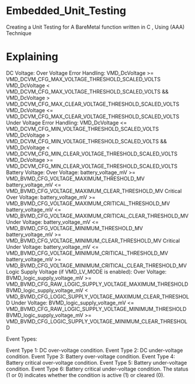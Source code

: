# Embedded_Unit_Testing
Creating a Unit Testing for A BareMetal function written in C , Using (AAA) Technique 
# Explaining
DC Voltage:
Over Voltage Error Handling:
VMD_DcVoltage >= VMD_DCVM_CFG_MAX_VOLTAGE_THRESHOLD_SCALED_VOLTS
VMD_DcVoltage < VMD_DCVM_CFG_MAX_VOLTAGE_THRESHOLD_SCALED_VOLTS && VMD_DcVoltage > VMD_DCVM_CFG_MAX_CLEAR_VOLTAGE_THRESHOLD_SCALED_VOLTS
VMD_DcVoltage <= VMD_DCVM_CFG_MAX_CLEAR_VOLTAGE_THRESHOLD_SCALED_VOLTS
Under Voltage Error Handling:
VMD_DcVoltage <= VMD_DCVM_CFG_MIN_VOLTAGE_THRESHOLD_SCALED_VOLTS
VMD_DcVoltage > VMD_DCVM_CFG_MIN_VOLTAGE_THRESHOLD_SCALED_VOLTS && VMD_DcVoltage < VMD_DCVM_CFG_MIN_CLEAR_VOLTAGE_THRESHOLD_SCALED_VOLTS
VMD_DcVoltage >= VMD_DCVM_CFG_MIN_CLEAR_VOLTAGE_THRESHOLD_SCALED_VOLTS
Battery Voltage:
Over Voltage:
battery_voltage_mV >= VMD_BVMD_CFG_VOLTAGE_MAXIMUM_THRESHOLD_MV
battery_voltage_mV <= VMD_BVMD_CFG_VOLTAGE_MAXIMUM_CLEAR_THRESHOLD_MV
Critical Over Voltage:
battery_voltage_mV >= VMD_BVMD_CFG_VOLTAGE_MAXIMUM_CRITICAL_THRESHOLD_MV
battery_voltage_mV <= VMD_BVMD_CFG_VOLTAGE_MAXIMUM_CRITICAL_CLEAR_THRESHOLD_MV
Under Voltage:
battery_voltage_mV <= VMD_BVMD_CFG_VOLTAGE_MINIMUM_THRESHOLD_MV
battery_voltage_mV >= VMD_BVMD_CFG_VOLTAGE_MINIMUM_CLEAR_THRESHOLD_MV
Critical Under Voltage:
battery_voltage_mV <= VMD_BVMD_CFG_VOLTAGE_MINIMUM_CRITICAL_THRESHOLD_MV
battery_voltage_mV >= VMD_BVMD_CFG_VOLTAGE_MINIMUM_CRITICAL_CLEAR_THRESHOLD_MV
Logic Supply Voltage (if VMD_LV_MODE is enabled):
Over Voltage:
BVMD_logic_supply_voltage_mV >= VMD_BVMD_CFG_RAW_LOGIC_SUPPLY_VOLTAGE_MAXIMUM_THRESHOLD
BVMD_logic_supply_voltage_mV < VMD_BVMD_CFG_LOGIC_SUPPLY_VOLTAGE_MAXIMUM_CLEAR_THRESHOLD
Under Voltage:
BVMD_logic_supply_voltage_mV <= VMD_BVMD_CFG_RAW_LOGIC_SUPPLY_VOLTAGE_MINIMUM_THRESHOLD
BVMD_logic_supply_voltage_mV >= VMD_BVMD_CFG_LOGIC_SUPPLY_VOLTAGE_MINIMUM_CLEAR_THRESHOLD




Event Types:
	
Event Type 1: DC over-voltage condition.
Event Type 2: DC under-voltage condition.
Event Type 3: Battery over-voltage condition.
Event Type 4: Battery critical over-voltage condition.
Event Type 5: Battery under-voltage condition.
Event Type 6: Battery critical under-voltage condition.
The status (1 or 0) indicates whether the condition is active (1) or cleared (0).

